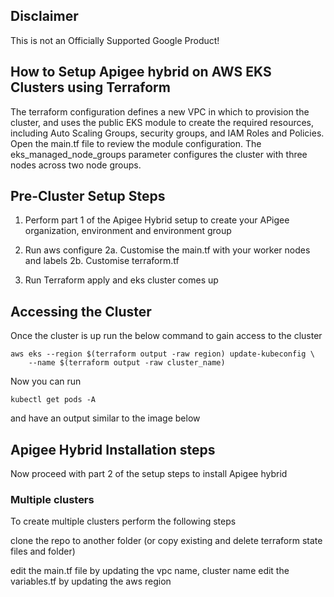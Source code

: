 ## Disclaimer
This is not an Officially Supported Google Product!



## How to Setup Apigee hybrid on AWS EKS Clusters using Terraform 


The terraform configuration defines a new VPC in which to provision the cluster, and uses the public EKS module to create the required resources, including Auto Scaling Groups, security groups, and IAM Roles and Policies.
Open the main.tf file to review the module configuration. The eks_managed_node_groups parameter configures the cluster with three nodes across two node groups.


## Pre-Cluster Setup Steps
1. Perform part 1 of the Apigee Hybrid setup to create your APigee organization, environment and environment group
2. Run aws configure
  2a. Customise the main.tf with your worker nodes and labels
  2b. Customise terraform.tf

3. Run Terraform apply and eks cluster comes up 

##  Accessing the Cluster
Once the cluster is up run the below command to gain access to the cluster 

```
aws eks --region $(terraform output -raw region) update-kubeconfig \
    --name $(terraform output -raw cluster_name)
```

Now you can run 
```
kubectl get pods -A
```
and have an output similar to the image below

## Apigee Hybrid Installation steps
Now proceed with part 2 of the setup steps to install Apigee hybrid




### Multiple clusters

To create multiple clusters perform the following steps

clone the repo to another folder (or copy existing and delete terraform state files and folder)

edit the main.tf file by updating the vpc name, cluster name 
edit the variables.tf by updating the aws region
